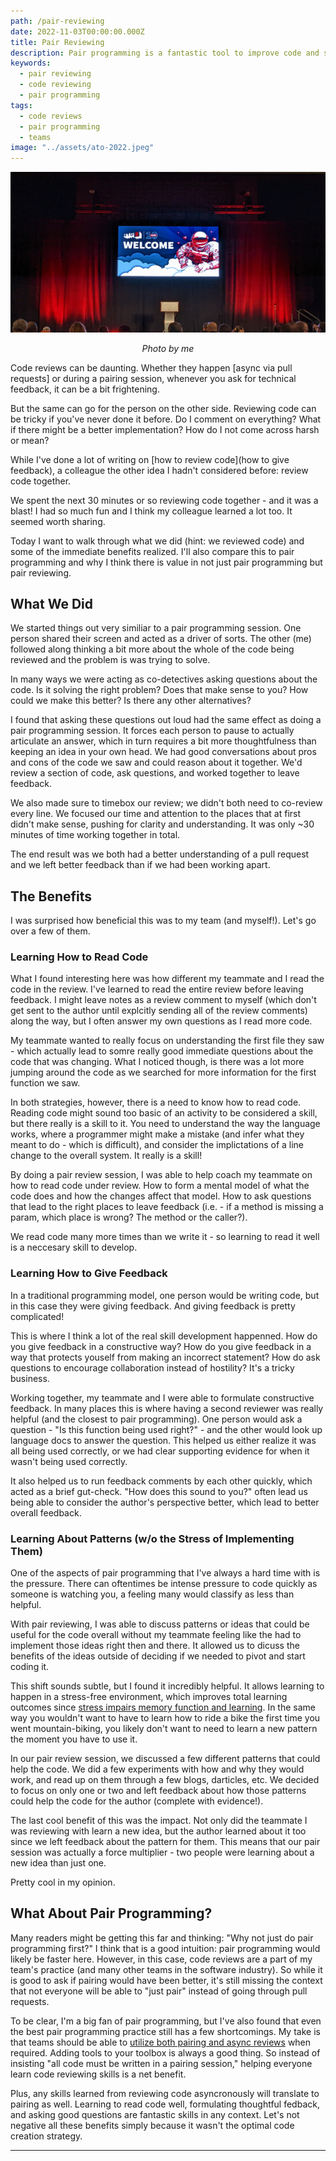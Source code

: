 ```yaml
---
path: /pair-reviewing
date: 2022-11-03T00:00:00.000Z
title: Pair Reviewing
description: Pair programming is a fantastic tool to improve code and share knowledge. Pair reviewing can be just as beneficial.
keywords:
  - pair reviewing
  - code reviewing
  - pair programming
tags:
  - code reviews
  - pair programming
  - teams
image: "../assets/ato-2022.jpeg"
---
```


<center>

![All things open banner in a a large conference room](../assets/ato-2022.jpeg)

<i> 

Photo by me
  
</i>


</center>

Code reviews can be daunting. Whether they happen [async via pull requests] or during a pairing session, whenever you ask for technical feedback, it can be a bit frightening.

But the same can go for the person on the other side. Reviewing code can be tricky if you've never done it before. Do I comment on everything? What if there might be a better implementation? How do I not come across harsh or mean?

While I've done a lot of writing on [how to review code](how to give feedback), a colleague the other idea I hadn't considered before: review code together.

We spent the next 30 minutes or so reviewing code together - and it was a blast! I had so much fun and I think my colleague learned a lot too. It seemed worth sharing.

Today I want to walk through what we did (hint: we reviewed code) and some of the immediate benefits realized. I'll also compare this to pair programming and why I think there is value in not just pair programming but pair reviewing.

## What We Did

We started things out very similiar to a pair programming session. One person shared their screen and acted as a driver of sorts. The other (me) followed along thinking a bit more about the whole of the code being reviewed and the problem is was trying to solve.

In many ways we were acting as co-detectives asking questions about the code. Is it solving the right problem? Does that make sense to you? How could we make this better? Is there any other alternatives?

I found that asking these questions out loud had the same effect as doing a pair programming session. It forces each person to pause to actually articulate an answer, which in turn requires a bit more thoughtfulness than keeping an idea in your own head. We had good conversations about pros and cons of the code we saw and could reason about it together. We'd review a section of code, ask questions, and worked together to leave feedback.

We also made sure to timebox our review; we didn't both need to co-review every line. We focused our time and attention to the places that at first didn't make sense, pushing for clarity and understanding. It was only ~30 minutes of time working together in total. 

The end result was we both had a better understanding of a pull request and we left better feedback than if we had been working apart.

## The Benefits

I was surprised how beneficial this was to my team (and myself!). Let's go over a few of them.

### Learning How to Read Code

What I found interesting here was how different my teammate and I read the code in the review. I've learned to read the entire review before leaving feedback. I might leave notes as a review comment to myself (which don't get sent to the author until explcitly sending all of the review comments) along the way, but I often answer my own questions as I read more code.

My teammate wanted to really focus on understanding the first file they saw - which actually lead to somre really good immediate questions about the code that was changing. What I noticed though, is there was a lot more jumping around the code as we searched for more information for the first function we saw.

In both strategies, however, there is a need to know how to read code. Reading code might sound too basic of an activity to be considered a skill, but there really is a skill to it. You need to understand the way the language works, where a programmer might make a mistake (and infer what they meant to do - which is difficult), and consider the implictations of a line change to the overall system. It really is a skill!

By doing a pair review session, I was able to help coach my teammate on how to read code under review. How to form a mental model of what the code does and how the changes affect that model. How to ask questions that lead to the right places to leave feedback (i.e. - if a method is missing a param, which place is wrong? The method or the caller?).

We read code many more times than we write it - so learning to read it well is a neccesary skill to develop.

### Learning How to Give Feedback

In a traditional programming model, one person would be writing code, but in this case they were giving feedback. And giving feedback is pretty complicated! 

This is where I think a lot of the real skill development happenned. How do you give feedback in a constructive way? How do you give feedback in a way that protects youself from making an incorrect statement? How do ask questions to encourage collaboration instead of hostility? It's a tricky business.

Working together, my teammate and I were able to formulate constructive feedback. In many places this is where having a second reviewer was really helpful (and the closest to pair programming). One person would ask a question - "Is this function being used right?" - and the other would look up language docs to answer the question. This helped us either realize it was all being used correctly, or we had clear supporting evidence for when it wasn't being used correctly. 

It also helped us to run feedback comments by each other quickly, which acted as a brief gut-check. "How does this sound to you?" often lead us being able to consider the author's perspective better, which lead to better overall feedback.

### Learning About Patterns (w/o the Stress of Implementing Them)

One of the aspects of pair programming that I've always a hard time with is the pressure. There can oftentimes be intense pressure to code quickly as someone is watching you, a feeling many would classify as less than helpful. 

With pair reviewing, I was able to discuss patterns or ideas that could be useful for the code overall without my teammate feeling like the had to implement those ideas right then and there. It allowed us to dicuss the benefits of the ideas outside of deciding if we needed to pivot and start coding it.

This shift sounds subtle, but I found it incredibly helpful. It allows learning to happen in a stress-free environment, which improves total learning outcomes since [stress impairs memory function and learning](http://brainrules.net/stress/). In the same way you wouldn't want to have to learn how to ride a bike the first time you went mountain-biking, you likely don't want to need to learn a new pattern the moment you have to use it.

In our pair review session, we discussed a few different patterns that could help the code. We did a few experiments with how and why they would work, and read up on them through a few blogs, darticles, etc. We decided to focus on only one or two and left feedback about how those patterns could help the code for the author (complete with evidence!).

The last cool benefit of this was the impact. Not only did the teammate I was reviewing with learn a new idea, but the author learned about it too since we left feedback about the pattern for them. This means that our pair session was actually a force multiplier - two people were learning about a new idea than just one. 

Pretty cool in my opinion.

## What About Pair Programming?

Many readers might be getting this far and thinking: "Why not just do pair programming first?" I think that is a good intuition: pair programming would likely be faster here. However, in this case, code reviews are a part of my team's practice (and many other teams in the software industry). So while it is good to ask if pairing would have been better, it's still missing the context that not everyone will be able to "just pair" instead of going through pull requests.

To be clear, I'm a big fan of pair programming, but I've also found that even the best pair programming practice still has a few shortcomings. My take is that teams should be able to [utilize both pairing and async reviews](https://mergeboard.com/blog/7-pair-programming-code-reviews/) when required. Adding tools to your toolbox is always a good thing. So instead of insisting "all code must be written in a pairing session," helping everyone learn code reviewing skills is a net benefit.

Plus, any skills learned from reviewing code asyncronously will translate to pairing as well. Learning to read code well, formulating thoughtful fedback, and asking good questions are fantastic skills in any context. Let's not negative all these benefits simply because it wasn't the optimal code creation strategy.

---

